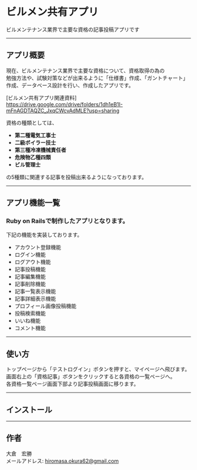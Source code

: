 # ビルメン共有アプリ

ビルメンテナンス業界で主要な資格の記事投稿アプリです

---
## アプリ概要

現在、ビルメンテナンス業界で主要な資格について、資格取得の為の  
勉強方法や、試験対策などが出来るように「仕様書」作成、「ガントチャート」作成、データベース設計を行い、作成したアプリです。  

[ビルメン共有アプリ関連資料]  
<https://drive.google.com/drive/folders/1dh1eB1I-mFnAGDTAQZC_JxqCWcvAdMLE?usp=sharing>  

資格の種類としては、

- **第二種電気工事士**
- **二級ボイラー技士**
- **第三種冷凍機械責任者**
- **危険物乙種四類**
- **ビル管理士**  

の5種類に関連する記事を投稿出来るようになっております。

---
## アプリ機能一覧

### Ruby on Railsで制作したアプリとなります。

下記の機能を実装しております。

- アカウント登録機能
- ログイン機能
- ログアウト機能
- 記事投稿機能
- 記事編集機能
- 記事削除機能
- 記事一覧表示機能
- 記事詳細表示機能
- プロフィール画像投稿機能
- 投稿検索機能
- いいね機能
- コメント機能

---
## 使い方

トップページから「テストログイン」ボタンを押すと、マイページへ飛びます。  
画面右上の「資格記事」ボタンをクリックすると各資格の一覧ページへ。  
各資格一覧ページ画面下部より記事投稿画面に移ります。

---
## インストール

---
## 作者
大倉　宏勝  
メールアドレス: hiromasa.okura62@gmail.com
